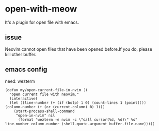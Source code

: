 # open-with-meow
It's a plugin for open file with emacs.

## issue
 Neovim cannot open files that have been opened before.If you do, please kill other buffer.
 
## emacs config
need: wezterm
```
(defun my/open-current-file-in-nvim ()
  "open current file with neovim."
  (interactive)
  (let ((line-number (+ (if (bolp) 1 0) (count-lines 1 (point))))
(column-number (+ (or (current-column) 0) 1)))
    (start-process-shell-command
     "open-in-nvim" nil
      (format "wezterm -e nvim -c \"call cursor(%d, %d)\" %s"
line-number column-number (shell-quote-argument buffer-file-name)))))
```

